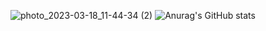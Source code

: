 ![photo_2023-03-18_11-44-34 (2)](https://user-images.githubusercontent.com/108693961/226169368-788235af-3a87-42fb-9786-62d3fbaae2e0.jpg)
![Anurag's GitHub stats](https://github-readme-stats.vercel.app/api?username=Abdulnaser123&show_icons=true&bg_color=00000000)
